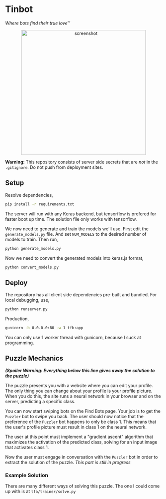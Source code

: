 # Tinbot

_Where bots find their true love™_

<p align="center">
	<img src="https://raw.githubusercontent.com/techx/hackmit-puzzle-2017-tinbot/master/screenshot.png" alt="screenshot" width="400" />
</p>

**Warning:** This repository consists of server side secrets that are _not_ in the `.gitignore`. Do not push from deployment sites.

## Setup

Resolve dependencies,

```bash
pip install -r requirements.txt
```

The server will run with any Keras backend, but tensorflow is prefered for faster boot up time. The solution file only works with tensorflow.

We now need to generate and train the models we'll use. First edit the `generate_models.py` file. And set `NUM_MODELS` to the desired number of models to train. Then run,

```bash
python generate_models.py
```

Now we need to convert the generated models into keras.js format,

```bash
python convert_models.py
```

## Deploy

The repository has all client side dependencies pre-built and bundled. For local debugging, use,

```bash
python runserver.py
```

Production,

```bash
gunicorn -b 0.0.0.0:80 -w 1 tfb:app
```

You can only use 1 worker thread with gunicorn, because I suck at programming.

## Puzzle Mechanics

_**(Spoiler Warning: Everything below this line gives away the solution to the puzzle)**_

The puzzle presents you with a website where you can edit your profile. The only thing you can change about your profile is your profile picture. When you do this, the site runs a neural network in your browser and on the server, predicting a specific class.

You can now start swiping bots on the Find Bots page. Your job is to get the `Puzzler` bot to swipe you back. The user should now notice that the preference of the `Puzzler` bot happens to only be class 1. This means that the user's profile picture must result in class 1 on the neural network.

The user at this point must implement a "gradient ascent" algorithm that maximizes the activation of the predicted class, solving for an input image that activates class 1.

Now the user must engage in conversation with the `Puzzler` bot in order to extract the solution of the puzzle. _This part is still in progress_

### Example Solution

There are many different ways of solving this puzzle. The one I could come up with is at `tfb/trainer/solve.py`